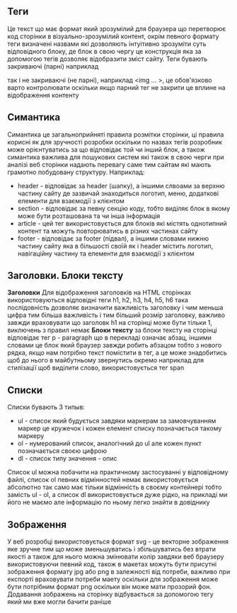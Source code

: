 ## Теги
Це текст що має формат який зрозумілий для браузера що перетворює код сторінки в візуально-зрозумілий контент, окрім певного формату теги визначені назвами які дозволяють інтуітивно зрозуміти суть відповідного блоку, де блок в свою чергу це конструкція яка за допомогою тегів дозволяє відобразити зміст сайту. 
Теги бувають закриваючі (парні) наприклад <section></section> так і не закриваючі (не парні), наприклад <img ... >, це обов'язково варто контролювати оскільки якщо парний тег не закрити це вплине на відображення контенту

## Симантика
Симантика це загальноприйняті правила розмітки сторінки, ці правила корисні як для зручності розробки оскільки по назвах тегів розробник може орієнтуватись за що відповідає той чи інший блок, а також симантика важлива для пошукових систем які також в свою черги при аналізі веб сторінки надають перевагу саме тим сайтам які мають грамотно побудовану структуру.
Наприклад:
- header - відповідає за header (шапку), а іншими слвоами за верхню частину сайту де зазвичай знаходиться логотип, меню, додаткові елементи для взаємодії з клієнтом
- section - відповідає за певну секцію коду, тобто виділяє блок в якому може бути розташована та чи інша інформація
- article - цей тег використовується для блоків які містять однотипний контент та можуть повторюватись в різних частинах сайту
- footer - відповідає за footer (підвал), а іншими словами нижню частину сайту яка в більшості своїй як і header містить логотип, навігаційну частину та елементи для взаємодії з клієнтом

## Заголовки. Блоки тексту
**Заголовки**
Для відображення заголовків на HTML сторінках використовуються відповідні теги h1, h2, h3, h4, h5, h6 така послідовність дозволяє визначити важливість заголовку і чим меньша цифра тим більша важливість і тим більший розмір заголовку, важливо завжди враховувати що заголовк h1 на сторінці може бути тільки 1, виключень з правил немає
**Блоки тексту**
за блоки тексту на сторінці відповідає тег р - paragraph що в перекладі означає абзац, іншими словами це блок який браузер завжди робить абзацом тобто з нового рядка, якщо нам потрібно текст помістити в тег, а це може знадобитись щоб до нього в майбутньому звернутись окремо наприклад для стилізації щоб виділити слово, використовується тег span

## Списки
Списки бувають 3 типыв:
- ul - список який будується завдяки маркерам за замовчуванням маркер це кружечок і кожен елемент списку позначається такому маркеру
- ol - нумерований список, аналогічний до ul але кожен пункт позначається своєю цифрою
- dl - список типу значення - опис
  
Список ul можна побачити на практичному застосуванні у відповідному файлі, список ol певних відмінностей немає використовується абсолютно так само має тільки відмінність в своєму контейнері тобто замість ul - ol, а список dl використовується дуже рідко, на прикладі ми його не маємо але інформацію по ньому легко знайти в довіднику

## Зображення
У веб розробці використовується формат svg - це векторне зображення яке зручне тим що може зменьшуватись і збільшуватись без втрати якості а також для нього можна змінювати колір завдяки веб браузеру використовуючи певний код, також в макетах можуть бути присутні зображення формату jpg або png в залежності від потреби, важливо при експорті враховувати потреби маету оскільки для зображення може бути потрібним формат png оскільки він може мати прозорий фон.
Додавання зображень на сторінку відбувається за допомогою тегу <img> який ми вже могли бачити раніше